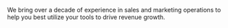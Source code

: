 We bring over a decade of experience in sales and marketing operations to help you best utilize your tools to drive revenue growth.
